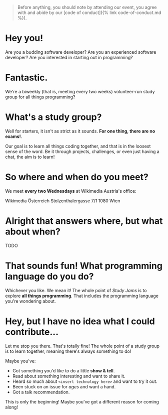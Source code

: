 > Before anything, you should note by attending our event, you agree with and abide by our [code of conduct]({% link code-of-conduct.md %}).

# Hey you!

Are you a budding software developer? Are you an experienced software developer? Are you interested in starting out in programming?

# Fantastic.

We're a biweekly (that is, meeting every two weeks) volunteer-run study group for all things programming?

# What's a study group?

Well for starters, it isn't as strict as it sounds. **For one thing, there are no exams!**.

Our goal is to learn all things coding together, and that is in the loosest sense of the word. Be it through projects, challenges, or even just having a chat, the aim is to learn!

# So where and when do you meet?

We meet **every two Wednesdays** at Wikimedia Austria's office:

Wikimedia Österreich
Stolzenthalergasse 7/1
1080 Wien

# Alright that answers where, but what about when?

TODO

# That sounds fun! What programming language do you do?

Whichever you like. We mean it! The whole point of *Study Jams* is to explore **all things programming**. That includes the programming language you're wondering about.

# Hey, but I have no idea what I could contribute...

Let me stop you there. That's totally fine! The whole point of a study group is to learn together, meaning there's always something to do!

Maybe you've:

- Got something you'd like to do a little **show & tell**.
- Read about something interesting and want to share it.
- Heard so much about `<insert technology here>` and want to try it out.
- Been stuck on an issue for *ages* and want a hand.
- Got a talk recommendation.

This is only the beginning! Maybe you've got a different reason for coming along!
